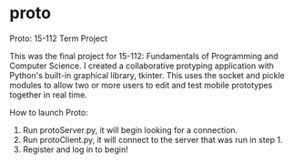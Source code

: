 # proto
Proto: 15-112 Term Project

This was the final project for 15-112: Fundamentals of Programming and Computer Science. 
I created a collaborative protyping application with Python's built-in graphical library, tkinter.
This uses the socket and pickle modules to allow two or more users to edit and test mobile prototypes together in real time.

How to launch Proto:

1. Run protoServer.py, it will begin looking for a connection.
2. Run protoClient.py, it will connect to the server that was run in step 1.
3. Register and log in to begin!

